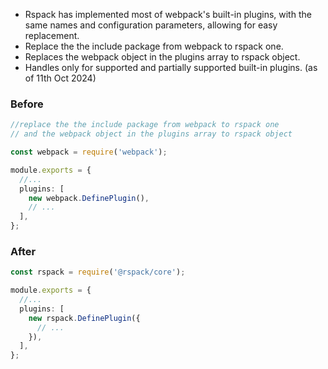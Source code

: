 - Rspack has implemented most of webpack's built-in plugins, with the same names and configuration parameters, allowing for easy replacement.
- Replace the the include package from webpack to rspack one. 
- Replaces the webpack object in the plugins array to rspack object.
- Handles only for supported and partially supported built-in plugins. (as of 11th Oct 2024)


### Before

```ts
//replace the the include package from webpack to rspack one
// and the webpack object in the plugins array to rspack object

const webpack = require('webpack');

module.exports = {
  //...
  plugins: [
    new webpack.DefinePlugin(),
    // ...
  ],
};
```

### After

```ts
const rspack = require('@rspack/core');

module.exports = {
  //...
  plugins: [
    new rspack.DefinePlugin({
      // ...
    }),
  ],
};
```

